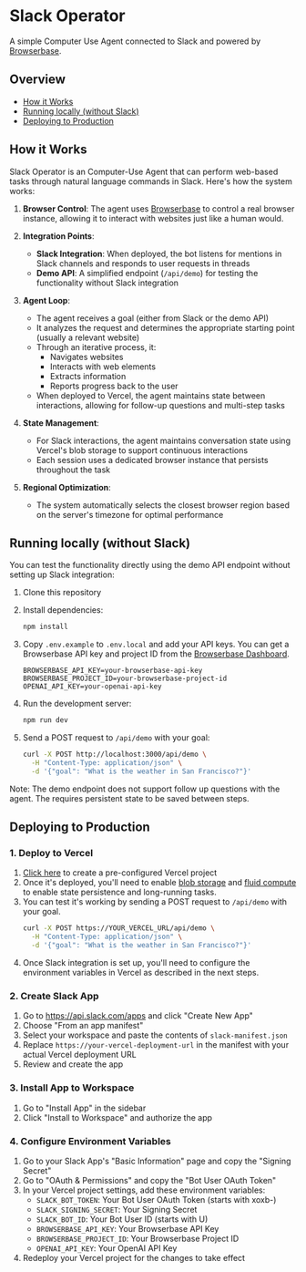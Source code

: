 # Slack Operator

A simple Computer Use Agent connected to Slack and powered by [Browserbase](https://browserbase.com/computer-use). 

## Overview
- [How it Works](#how-it-works)
- [Running locally (without Slack)](#running-locally-without-slack)
- [Deploying to Production](#deploying-to-production)

## How it Works

Slack Operator is an Computer-Use Agent that can perform web-based tasks through natural language commands in Slack. Here's how the system works:

1. **Browser Control**: The agent uses [Browserbase](https://browserbase.com/computer-use) to control a real browser instance, allowing it to interact with websites just like a human would.

2. **Integration Points**:
   - **Slack Integration**: When deployed, the bot listens for mentions in Slack channels and responds to user requests in threads
   - **Demo API**: A simplified endpoint (`/api/demo`) for testing the functionality without Slack integration

3. **Agent Loop**:
   - The agent receives a goal (either from Slack or the demo API)
   - It analyzes the request and determines the appropriate starting point (usually a relevant website)
   - Through an iterative process, it:
     - Navigates websites
     - Interacts with web elements
     - Extracts information
     - Reports progress back to the user
   - When deployed to Vercel, the agent maintains state between interactions, allowing for follow-up questions and multi-step tasks

4. **State Management**:
   - For Slack interactions, the agent maintains conversation state using Vercel's blob storage to support continuous interactions
   - Each session uses a dedicated browser instance that persists throughout the task

5. **Regional Optimization**:
   - The system automatically selects the closest browser region based on the server's timezone for optimal performance

## Running locally (without Slack)

You can test the functionality directly using the demo API endpoint without setting up Slack integration:

1. Clone this repository

2. Install dependencies:
   ```bash
   npm install
   ```

3. Copy `.env.example` to `.env.local` and add your API keys. You can get a Browserbase API key and project ID from the [Browserbase Dashboard](https://www.browserbase.com/overview).
   ```
   BROWSERBASE_API_KEY=your-browserbase-api-key
   BROWSERBASE_PROJECT_ID=your-browserbase-project-id
   OPENAI_API_KEY=your-openai-api-key
   ```

4. Run the development server:
   ```bash
   npm run dev
   ```

5. Send a POST request to `/api/demo` with your goal:
   ```bash
   curl -X POST http://localhost:3000/api/demo \
     -H "Content-Type: application/json" \
     -d '{"goal": "What is the weather in San Francisco?"}'
   ```

Note: The demo endpoint does not support follow up questions with the agent. The requires persistent state to be saved between steps.


## Deploying to Production

### 1. Deploy to Vercel
1. [Click here](https://vercel.com/new/clone?repository-url=https%3A%2F%2Fgithub.com%2Fbrowserbase%2Fslack-operator&env=BROWSERBASE_API_KEY,BROWSERBASE_PROJECT_ID,OPENAI_API_KEY&envDescription=You'll%20need%20these%20variables%20to%20deploy%20this.%20To%20integrate%20Slack%2C%20you'll%20also%20need%20SLACK_BOT_TOKEN%2C%20SLACK_SIGNING_SECRET%2C%20and%20SLACK_BOT_ID.%20&envLink=https%3A%2F%2Fgithub.com%2Fbrowserbase%2Fslack-operator%23deploying-to-production) to create a pre-configured Vercel project
2. Once it's deployed, you'll need to enable [blob storage](https://vercel.com/docs/vercel-blob) and [fluid compute](https://vercel.com/docs/functions/fluid-compute) to enable state persistence and long-running tasks.
3. You can test it's working by sending a POST request to `/api/demo` with your goal.
   ```bash
   curl -X POST https://YOUR_VERCEL_URL/api/demo \
     -H "Content-Type: application/json" \
     -d '{"goal": "What is the weather in San Francisco?"}'
   ```
4. Once Slack integration is set up, you'll need to configure the environment variables in Vercel as described in the next steps.

### 2. Create Slack App
1. Go to https://api.slack.com/apps and click "Create New App"
2. Choose "From an app manifest"
3. Select your workspace and paste the contents of `slack-manifest.json`
4. Replace `https://your-vercel-deployment-url` in the manifest with your actual Vercel deployment URL
5. Review and create the app

### 3. Install App to Workspace
1. Go to "Install App" in the sidebar
2. Click "Install to Workspace" and authorize the app

### 4. Configure Environment Variables
1. Go to your Slack App's "Basic Information" page and copy the "Signing Secret"
2. Go to "OAuth & Permissions" and copy the "Bot User OAuth Token"
3. In your Vercel project settings, add these environment variables:
   - `SLACK_BOT_TOKEN`: Your Bot User OAuth Token (starts with xoxb-)
   - `SLACK_SIGNING_SECRET`: Your Signing Secret
   - `SLACK_BOT_ID`: Your Bot User ID (starts with U)
   - `BROWSERBASE_API_KEY`: Your Browserbase API Key
   - `BROWSERBASE_PROJECT_ID`: Your Browserbase Project ID
   - `OPENAI_API_KEY`: Your OpenAI API Key
4. Redeploy your Vercel project for the changes to take effect
